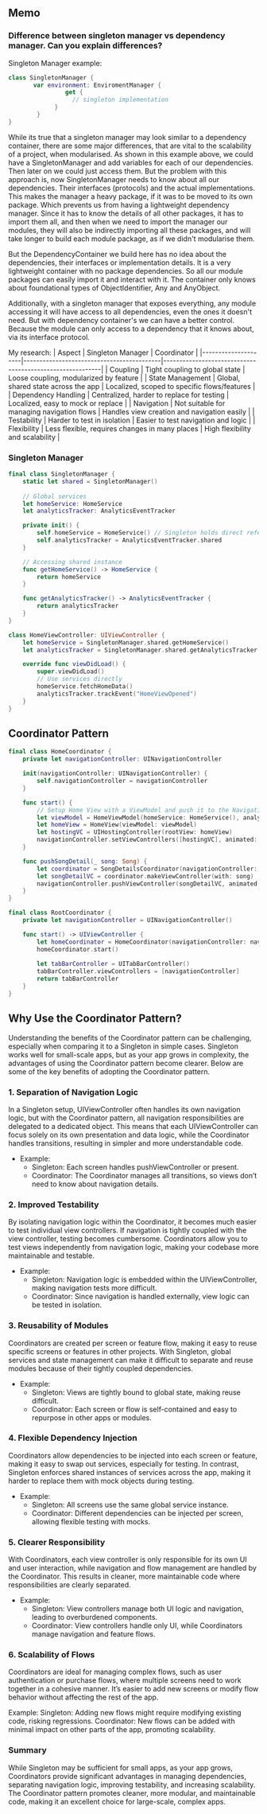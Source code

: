 ## Memo

### Difference between singleton manager vs dependency manager. Can you explain differences?

Singleton Manager example:
```swift
class SingletonManager {
       var environment: EnviromentManager {
                get {
                  // singleton implementation
             }
        }
}
```


While its true that a singleton manager may look similar to a dependency container, there are some major differences, that are vital to the scalability of a project, when modularised.
As shown in this example above, we could have a SingletonManager and add variables for each of our dependencies. Then later on we could just access them. 
But the problem with this approach is, now SingletonManager needs to know about all our dependencies. Their interfaces (protocols) and the actual implementations. This makes the manager a heavy package, if it was to be moved to its own package. Which prevents us from having a lightweight dependency manager. Since it has to know the details of all other packages, it has to import them all, and then when we need to import the manager our modules, they will also be indirectly importing all these packages, and will take longer to build each module package, as if we didn't modularise them.

But the DependencyContainer we build here has no idea about the dependencies, their interfaces or implementation details. It is a very lightweight container with no package dependencies. So all our module packages can easily import it and interact with it. The container only knows about foundational types of ObjectIdentifier, Any and AnyObject.

Additionally, with a singleton manager that exposes everything, any module accessing it will have access to all dependencies, even the ones it doesn't need. But with dependency container's we can have a better control. Because the module can only access to a dependency that it knows about, via its interface protocol.

My research:
| Aspect              | Singleton Manager                         | Coordinator                                              |
|---------------------|-------------------------------------------|----------------------------------------------------------|
| Coupling            | Tight coupling to global state            | Loose coupling, modularized by feature                    |
| State Management    | Global, shared state across the app        | Localized, scoped to specific flows/features              |
| Dependency Handling | Centralized, harder to replace for testing | Localized, easy to mock or replace                        |
| Navigation          | Not suitable for managing navigation flows | Handles view creation and navigation easily               |
| Testability         | Harder to test in isolation                | Easier to test navigation and logic                       |
| Flexibility         | Less flexible, requires changes in many places | High flexibility and scalability                       |

### Singleton Manager 

```swift
final class SingletonManager {
    static let shared = SingletonManager()
    
    // Global services
    let homeService: HomeService
    let analyticsTracker: AnalyticsEventTracker

    private init() {
        self.homeService = HomeService() // Singleton holds direct reference
        self.analyticsTracker = AnalyticsEventTracker.shared
    }

    // Accessing shared instance
    func getHomeService() -> HomeService {
        return homeService
    }

    func getAnalyticsTracker() -> AnalyticsEventTracker {
        return analyticsTracker
    }
}

class HomeViewController: UIViewController {
    let homeService = SingletonManager.shared.getHomeService()
    let analyticsTracker = SingletonManager.shared.getAnalyticsTracker()

    override func viewDidLoad() {
        super.viewDidLoad()
        // Use services directly
        homeService.fetchHomeData()
        analyticsTracker.trackEvent("HomeViewOpened")
    }
}
```

## Coordinator Pattern
```swift
final class HomeCoordinator {
    private let navigationController: UINavigationController

    init(navigationController: UINavigationController) {
        self.navigationController = navigationController
    }

    func start() {
        // Setup Home View with a ViewModel and push it to the Navigation stack
        let viewModel = HomeViewModel(homeService: HomeService(), analyticsTracker: AnalyticsEventTracker.shared)
        let homeView = HomeView(viewModel: viewModel)
        let hostingVC = UIHostingController(rootView: homeView)
        navigationController.setViewControllers([hostingVC], animated: false)
    }

    func pushSongDetail(_ song: Song) {
        let coordinator = SongDetailsCoordinator(navigationController: navigationController)
        let songDetailVC = coordinator.makeViewController(with: song)
        navigationController.pushViewController(songDetailVC, animated: true)
    }
}

final class RootCoordinator {
    private let navigationController = UINavigationController()

    func start() -> UIViewController {
        let homeCoordinator = HomeCoordinator(navigationController: navigationController)
        homeCoordinator.start()
        
        let tabBarController = UITabBarController()
        tabBarController.viewControllers = [navigationController]
        return tabBarController
    }
}
```

## Why Use the Coordinator Pattern?
Understanding the benefits of the Coordinator pattern can be challenging, especially when comparing it to a Singleton in simple cases. Singleton works well for small-scale apps, but as your app grows in complexity, the advantages of using the Coordinator pattern become clearer. Below are some of the key benefits of adopting the Coordinator pattern.

### 1. Separation of Navigation Logic
In a Singleton setup, UIViewController often handles its own navigation logic, but with the Coordinator pattern, all navigation responsibilities are delegated to a dedicated object. This means that each UIViewController can focus solely on its own presentation and data logic, while the Coordinator handles transitions, resulting in simpler and more understandable code.

- Example:
  - Singleton: Each screen handles pushViewController or present.
  - Coordinator: The Coordinator manages all transitions, so views don’t need to know about navigation details.

### 2. Improved Testability
By isolating navigation logic within the Coordinator, it becomes much easier to test individual view controllers. If navigation is tightly coupled with the view controller, testing becomes cumbersome. Coordinators allow you to test views independently from navigation logic, making your codebase more maintainable and testable.

- Example:
  - Singleton: Navigation logic is embedded within the UIViewController, making navigation tests more difficult.
  -  Coordinator: Since navigation is handled externally, view logic can be tested in isolation.

### 3. Reusability of Modules
Coordinators are created per screen or feature flow, making it easy to reuse specific screens or features in other projects. With Singleton, global services and state management can make it difficult to separate and reuse modules because of their tightly coupled dependencies.

- Example:
  - Singleton: Views are tightly bound to global state, making reuse difficult.
  - Coordinator: Each screen or flow is self-contained and easy to repurpose in other apps or modules.

### 4. Flexible Dependency Injection
Coordinators allow dependencies to be injected into each screen or feature, making it easy to swap out services, especially for testing. In contrast, Singleton enforces shared instances of services across the app, making it harder to replace them with mock objects during testing.

- Example:
  - Singleton: All screens use the same global service instance.
  - Coordinator: Different dependencies can be injected per screen, allowing flexible testing with mocks.

### 5. Clearer Responsibility
With Coordinators, each view controller is only responsible for its own UI and user interaction, while navigation and flow management are handled by the Coordinator. This results in cleaner, more maintainable code where responsibilities are clearly separated.

- Example:
  - Singleton: View controllers manage both UI logic and navigation, leading to overburdened components.
  - Coordinator: View controllers handle only UI, while Coordinators manage navigation and feature flows.

### 6. Scalability of Flows
Coordinators are ideal for managing complex flows, such as user authentication or purchase flows, where multiple screens need to work together in a cohesive manner. It’s easier to add new screens or modify flow behavior without affecting the rest of the app.

Example:
Singleton: Adding new flows might require modifying existing code, risking regressions.
Coordinator: New flows can be added with minimal impact on other parts of the app, promoting scalability.

### Summary
While Singleton may be sufficient for small apps, as your app grows, Coordinators provide significant advantages in managing dependencies, separating navigation logic, improving testability, and increasing scalability. The Coordinator pattern promotes cleaner, more modular, and maintainable code, making it an excellent choice for large-scale, complex apps.

